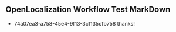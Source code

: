 ## OpenLocalization Workflow Test MarkDown
* 74a07ea3-a758-45e4-9f13-3c1135cfb758 thanks!

<!--HONumber=Aug16_HO1-->


